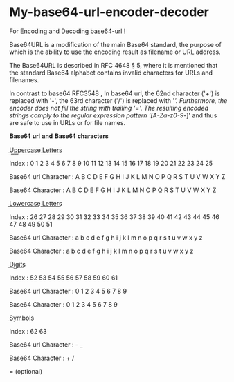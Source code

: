 # My-base64-url-encoder-decoder
For Encoding and Decoding base64-url !

Base64URL is a modification of the main Base64 standard, the purpose of which is the ability to use the encoding result as filename or URL address.

The Base64URL is described in RFC 4648 § 5, where it is mentioned that the standard Base64 alphabet contains invalid characters for URLs and filenames.

In contrast to base64 RFC3548 , In base64 url, the 62nd character ('+') is replaced with '-', the 63rd character ('/') is replaced with '_'.
Furthermore, the encoder does not fill the string with trailing '='.
The resulting encoded strings comply to the regular expression pattern '[A-Za-z0-9_-]' and thus are safe to use in URLs or for file names.

𝐁𝐚𝐬𝐞𝟔𝟒 𝐮𝐫𝐥 𝐚𝐧𝐝 𝐁𝐚𝐬𝐞𝟔𝟒 𝐜𝐡𝐚𝐫𝐚𝐜𝐭𝐞𝐫𝐬


U͟p͟p͟e͟r͟c͟a͟s͟e͟ L͟e͟t͟t͟e͟r͟s͟


Index	                : 0 1 2 3 4 5 6 7 8 9 10  11  12  13  14  15  16  17  18  19  20  21  22  23  24  25  
	
Base64 url Character  : A B C D E F G H I J K   L   M   N   O   P   Q   R   S   T   U   V   W   X   Y   Z

Base64 Character      : A B C D E F G H I J K   L   M   N   O   P   Q   R   S   T   U   V   W   X   Y   Z

L͟o͟w͟e͟r͟c͟a͟s͟e͟ L͟e͟t͟t͟e͟r͟s͟


Index	                : 26 27 28 29 30  31  32  33  34  35  36  37  38  39  40  41  42  43  44  45  46  47  48  49  50  51
	
Base64 url Character  : a  b  c  d  e   f   g   h   i   j   k   l   m   n   o   p   q   r   s   t   u   v   w   x   y   z

Base64 Character      : a  b  c  d  e   f   g   h   i   j   k   l   m   n   o   p   q   r   s   t   u   v   w   x   y   z

D͟i͟g͟i͟t͟s͟


Index	                :  52	  53	 54	 55	 56	  57	 58	 59	 60	 61	 

Base64 url Character  :  0    1    2   3   4    5    6   7   8    9

Base64 Character      :  0    1    2   3   4    5    6   7   8    9

S͟y͟m͟b͟o͟l͟s͟


Index	                :   62     63

Base64 url Character  :   -      _

Base64 Character      :   +      /

=    (optional)

